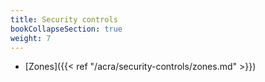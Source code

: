 ```yaml
---
title: Security controls
bookCollapseSection: true
weight: 7
---
```


* [Zones]({{< ref "/acra/security-controls/zones.md" >}})
